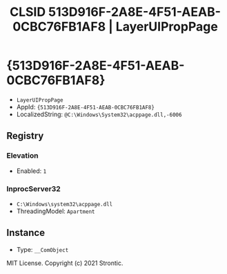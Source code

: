 ﻿---
title: "CLSID 513D916F-2A8E-4F51-AEAB-0CBC76FB1AF8 | LayerUIPropPage"
excerpt: What is COM-Object CLSID 513D916F-2A8E-4F51-AEAB-0CBC76FB1AF8?
---

# {513D916F-2A8E-4F51-AEAB-0CBC76FB1AF8}

* `LayerUIPropPage`
* AppId: `{513D916F-2A8E-4F51-AEAB-0CBC76FB1AF8}`
* LocalizedString: `@C:\Windows\System32\acppage.dll,-6006`

## Registry


### Elevation

* Enabled: `1`

### InprocServer32

* `C:\Windows\system32\acppage.dll`
* ThreadingModel: `Apartment`

## Instance

* Type: `__ComObject`

MIT License. Copyright (c) 2021 Strontic.


